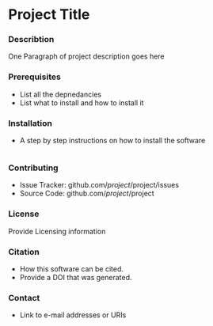 # Project Title

### Describtion 
One Paragraph of project description goes here

### Prerequisites
- List all the depnedancies 
- List what to install and how to install it

### Installation
- A step by step instructions on how to install the software 

``` Example that shows how the software works
```

### Contributing
- Issue Tracker: github.com/$project/$project/issues
- Source Code: github.com/$project/$project

### License
Provide Licensing information

### Citation
* How this software can be cited. 
* Provide a DOI that was generated.

### Contact
* Link to e-mail addresses or URIs
